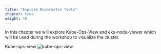 ```yaml
---
title: "Explore Kubernetes Tools"
chapter: true
weight: 40
---
```


In this chapter we will explore Kube-Ops-View and eks-node-viewer which will be used during the workshop to visualize the cluster.

Kube-ops-view
![kube-ops-view](/images/karpenter/helm/kube-ops-view-legend.png)

